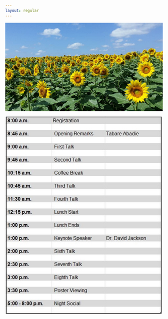 ```yaml
---
layout: regular
---
```


<img src="/img/sunflower.jpg" width="1000px" style="float: center" /> 

![Schedule](/img/schedule2017.JPG)
